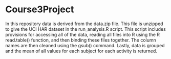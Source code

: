 # Course3Project

In this repository data is derived from the data.zip file. This file is unzipped
to give the UCI HAR dataset in the run_analysis.R script. This script includes
provisions for accessing all of the data, reading all files into R using the 
R read.table() function, and then binding these files together. The column names
are then cleaned using the gsub() command. Lastly, data is grouped and the mean
of all values for each subject for each activity is returned.